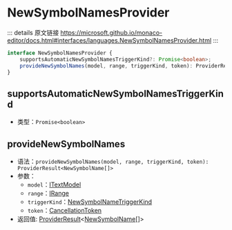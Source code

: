 # NewSymbolNamesProvider
        
::: details 原文链接
https://microsoft.github.io/monaco-editor/docs.html#interfaces/languages.NewSymbolNamesProvider.html
:::

```ts
interface NewSymbolNamesProvider {
    supportsAutomaticNewSymbolNamesTriggerKind?: Promise<boolean>;
    provideNewSymbolNames(model, range, triggerKind, token): ProviderResult<NewSymbolName[]>;
}
```

## supportsAutomaticNewSymbolNamesTriggerKind
- 类型：`Promise<boolean>`

## provideNewSymbolNames
- 语法：`provideNewSymbolNames(model, range, triggerKind, token): ProviderResult<NewSymbolName[]>`
- 参数：
  - `model`：[ITextModel](/api/editor/ITextModel.md)
  - `range`：[IRange](/api/IRange.md)
  - `triggerKind`：[NewSymbolNameTriggerKind](/api/languages/NewSymbolNameTriggerKind.md)
  - `token`：[CancellationToken](/api/CancellationToken.md)
- 返回值: [ProviderResult](/api/languages/ProviderResult.md)<[NewSymbolName](/api/languages/NewSymbolName.md)[]>
